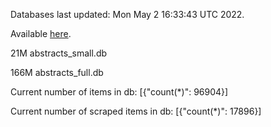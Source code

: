 Databases last updated: Mon May  2 16:33:43 UTC 2022. 

Available [here](https://github.com/cbeauhilton/ash-db/releases).


21M	abstracts_small.db

166M	abstracts_full.db

Current number of items in db:
[{"count(*)": 96904}]

Current number of scraped items in db:
[{"count(*)": 17896}]
